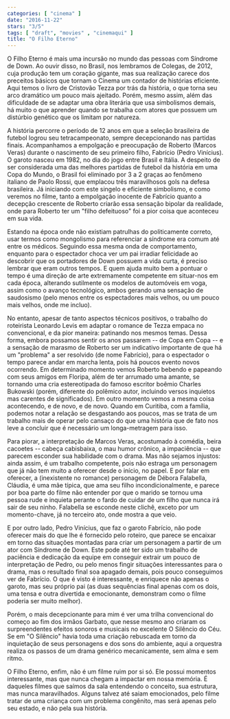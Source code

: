 ```yaml
---
categories: [ "cinema" ]
date: "2016-11-22"
stars: "3/5"
tags: [ "draft", "movies" , "cinemaqui" ]
title: "O Filho Eterno"
---
```

O Filho Eterno é mais uma incursão no mundo das pessoas com Síndrome
de Down. Ao ouvir disso, no Brasil, nos lembramos de Colegas, de 2012,
cuja produção tem um coração gigante, mas sua realização carece
dos preceitos básicos que tornam o Cinema um contador de histórias
eficiente. Aqui temos o livro de Cristovão Tezza por trás da história,
o que torna seu arco dramático um pouco mais ajeitado. Porém, mesmo
assim, além das dificuldade de se adaptar uma obra literária que usa
simbolismos demais, há muito o que aprender quando se trabalha com
atores que possuem um distúrbio genético que os limitam por natureza.

A história percorre o período de 12 anos em que a seleção brasileira
de futebol logrou seu tetracampeonato, sempre decepcionando nas partidas
finais. Acompanhamos a empolgação e preocupação de Roberto (Marcos
Veras) durante o nascimento de seu primeiro filho, Fabrício (Pedro
Vinícius). O garoto nasceu em 1982, no dia do jogo entre Brasil e
Itália. A despeito de ser considerada uma das melhores partidas de
futebol da história em uma Copa do Mundo, o Brasil foi eliminado por
3 a 2 graças ao fenômeno italiano de Paolo Rossi, que emplacou três
maravilhosos gols na defesa brasileira. Já iniciando com este singelo
e eficiente simbolismo, e como veremos no filme, tanto a empolgação
inocente de Fabrício quanto a decepção crescente de Roberto criarão
essa sensação bipolar da realidade, onde para Roberto ter um "filho
defeituoso" foi a pior coisa que aconteceu em sua vida.

Estando na época onde não existiam patrulhas do politicamente correto,
usar termos como mongolismo para referenciar a síndrome era comum até
entre os médicos. Seguindo essa mesma onda de comportamento, enquanto
para o espectador choca ver um pai irradiar felicidade ao descobrir
que os portadores de Down possuem a vida curta, é preciso lembrar
que eram outros tempos. E quem ajuda muito bem a pontuar o tempo é
uma direção de arte extremamente competente em situar-nos em cada
época, alterando sutilmente os modelos de automóveis em voga, assim
como o avanço tecnológico, ambos gerando uma sensação de saudosismo
(pelo menos entre os espectadores mais velhos, ou um pouco mais velhos,
onde me incluo).

No entanto, apesar de tanto aspectos técnicos positivos, o trabalho
do roteirista Leonardo Levis em adaptar o romance de Tezza empaca no
convencional, e da pior maneira: patinando nos mesmos temas. Dessa
forma, embora possamos sentir os anos passarem -- de Copa em Copa --
e a sensação de marasmo de Roberto ser um indicativo importante de que
há um "problema" a ser resolvido (de nome Fabrício), para o espectador
o tempo parece andar em marcha lenta, pois há poucos evento novos
ocorrendo. Em determinado momento vemos Roberto bebendo e papeando com
seus amigos em Floripa, além de ter arrumado uma amante, se tornando uma
cria estereotipada do famoso escritor boêmio Charles Bukowski (porém,
diferente do polêmico autor, incluindo versos inquietos mas carentes
de significados). Em outro momento vemos a mesma coisa acontecendo, e
de novo, e de novo. Quando em Curitiba, com a família, podemos notar a
relação se desgastando aos poucos, mas se trata de um trabalho mais
de operar pelo cansaço do que uma história que de fato nos leve a
concluir que é necessário um longa-metragem para isso.

Para piorar, a interpretação de Marcos Veras, acostumado à comédia,
beira cacoetes -- cabeça cabisbaixa, o mau humor crônico, a impaciência
-- que parecem esconder sua habilidade com o drama. Mas não sejamos
injustos: ainda assim, é um trabalho competente, pois não estraga
um personagem que já não tem muito a oferecer desde o início, no
papel. E por falar em oferecer, a (inexistente no romance) personagem
de Débora Falabella, Cláudia, é uma mãe típica, que ama seu filho
incondicionalmente, e parece por boa parte do filme não entender por que
o marido se tornou uma pessoa rude e inquieta perante o fardo de cuidar
de um filho que nunca irá sair de seu ninho. Falabella se esconde neste
clichê, exceto por um momento-chave, já no terceiro ato, onde mostra
a que veio.

E por outro lado, Pedro Vinícius, que faz o garoto Fabrício, não
pode oferecer mais do que lhe é fornecido pelo roteiro, que parece se
encaixar em torno das situações montadas para criar um personagem a
partir de um ator com Síndrome de Down. Este pode até ter sido um
trabalho de paciência e dedicação da equipe em conseguir extrair
um pouco de interpretação de Pedro, ou pelo menos fingir situações
interessantes para o drama, mas o resultado final soa apagado demais,
pois pouco conseguimos ver de Fabrício. O que é visto é interessante, e
enriquece não apenas o garoto, mas seu próprio pai (as duas sequências
final apenas com os dois, uma tensa e outra divertida e emocionante,
demonstram como o filme poderia ser muito melhor).

Porém, o mais decepcionante para mim é ver uma trilha convencional
do começo ao fim dos irmãos Garbato, que nesse mesmo ano criaram os
surpreendentes efeitos sonoros e musicais no excelente O Silêncio do
Céu. Se em "O Silêncio" havia toda uma criação rebuscada em torno
da inquietação de seus personagens e dos sons do ambiente, aqui a
orquestra realiza os passos de um drama genérico mecanicamente, sem
alma e sem ritmo.

O Filho Eterno, enfim, não é um filme ruim por si só. Ele
possui momentos interessante, mas que nunca chegam a impactar em
nossa memória. É daqueles filmes que saímos da sala entendendo o
conceito, sua estrutura, mas nunca maravilhados. Alguns talvez até saiam
emocionados, pelo filme tratar de uma criança com um problema congênito,
mas será apenas pelo seu estado, e não pela sua história.

